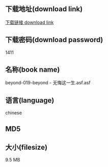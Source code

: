 ## 下载地址(download link)
[下载链接 download link](https://tutu365.netlify.app/?s=beyond-019-beyond++-+%E6%97%A0%E6%82%94%E8%BF%99%E4%B8%80%E7%94%9F.asf)

## 下载密码(download password)
1411

## 名称(book name)
beyond-019-beyond  - 无悔这一生.asf.asf

## 语言(language)
chinese

## MD5


## 大小(filesize)
9.5 MB
